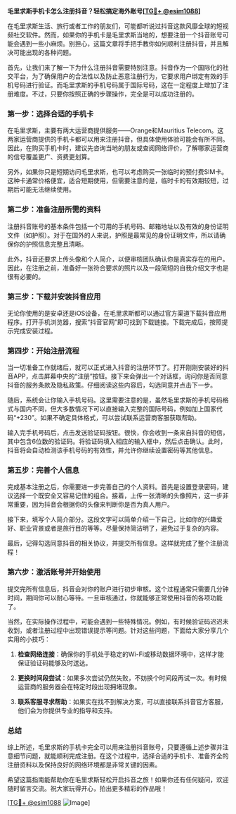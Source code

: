 **毛里求斯手机卡怎么注册抖音？轻松搞定海外账号[[TG💪+ @esim1088](https://t.me/s/esim1088)]**

在毛里求斯生活、旅行或者工作的朋友们，可能都听说过抖音这款风靡全球的短视频社交软件。然而，如果你的手机卡是毛里求斯当地的，想要注册一个抖音账号可能会遇到一些小麻烦。别担心，这篇文章将手把手教你如何顺利注册抖音，并且解决可能出现的各种问题。

首先，让我们来了解一下为什么注册抖音需要特别注意。抖音作为一个国际化的社交平台，为了确保用户的合法性以及防止恶意注册行为，它要求用户绑定有效的手机号码进行验证。而毛里求斯的手机号码属于国际号码，这在一定程度上增加了注册难度。不过，只要你按照正确的步骤操作，完全是可以成功注册的。

### **第一步：选择合适的手机卡**
在毛里求斯，主要有两大运营商提供服务——Orange和Mauritius Telecom。这两家运营商提供的手机卡都可以用来注册抖音，但具体使用体验可能会有所不同。因此，在购买手机卡时，建议先咨询当地的朋友或查阅网络评价，了解哪家运营商的信号覆盖更广、资费更划算。

另外，如果你只是短期访问毛里求斯，也可以考虑购买一张临时的预付费SIM卡。这种卡通常价格便宜，适合短期使用，但需要注意的是，临时卡的有效期较短，过期后可能无法继续使用。

### **第二步：准备注册所需的资料**
注册抖音账号的基本条件包括一个可用的手机号码、邮箱地址以及有效的身份证明文件（如护照）。对于在国外的人来说，护照是最常见的身份证明文件，所以请确保你的护照信息完整且清晰。

此外，抖音还要求上传头像和个人简介，以便审核团队确认你是真实存在的用户。因此，在注册之前，准备好一张符合要求的照片以及一段简短的自我介绍文字也是很有必要的。

### **第三步：下载并安装抖音应用**
无论你使用的是安卓还是iOS设备，在毛里求斯都可以通过官方渠道下载抖音应用程序。打开手机浏览器，搜索“抖音官网”即可找到下载链接。下载完成后，按照提示完成安装过程。

### **第四步：开始注册流程**
当一切准备工作就绪后，就可以正式进入抖音的注册环节了。打开刚刚安装好的抖音APP，点击屏幕中央的“注册”按钮。接下来会弹出一个对话框，询问你是否同意抖音的服务条款及隐私政策。仔细阅读这些内容后，勾选同意并点击下一步。

随后，系统会让你输入手机号码。这里需要注意的是，虽然毛里求斯的手机号码格式与国内不同，但大多数情况下可以直接输入完整的国际号码，例如加上国家代码“+230”。如果不确定具体格式，可以尝试联系运营商客服获取帮助。

输入完手机号码后，点击发送验证码按钮。很快，你会收到一条来自抖音的短信，其中包含6位数的验证码。将验证码填入相应的输入框中，然后点击确认。此时，抖音将会自动检测该手机号码的有效性，并允许你继续设置密码等其他信息。

### **第五步：完善个人信息**
完成基本注册之后，你需要进一步完善自己的个人资料。首先是设置登录密码，建议选择一个既安全又容易记住的组合。接着，上传一张清晰的头像照片，这一步非常重要，因为抖音会根据你的头像来判断你是否为真人用户。

接下来，填写个人简介部分。这段文字可以简单介绍一下自己，比如你的兴趣爱好、职业背景或者是旅行目的等等。尽量保持简洁明了，避免过于复杂的内容。

最后，记得勾选同意抖音的相关协议，并提交所有信息。这样就完成了整个注册流程！

### **第六步：激活账号并开始使用**
提交完所有信息后，抖音会对你的账户进行初步审核。这个过程通常只需要几分钟时间，期间你可以耐心等待。一旦审核通过，你就能够正常使用抖音的各项功能了。

当然，在实际操作过程中，可能会遇到一些特殊情况。例如，有时候验证码迟迟未收到，或者注册过程中出现错误提示等问题。针对这些问题，下面给大家分享几个实用的小技巧：

1. **检查网络连接**：确保你的手机处于稳定的Wi-Fi或移动数据环境中，这样才能保证验证码能够及时送达。
   
2. **更换时间段尝试**：如果多次尝试仍然失败，不妨换个时间段再试一次。有时候运营商的服务器会在特定时段出现拥堵现象。

3. **联系客服寻求帮助**：如果实在找不到解决方案，可以直接联系抖音官方客服，他们会为你提供专业的指导和支持。

### **总结**
综上所述，毛里求斯的手机卡完全可以用来注册抖音账号，只要遵循上述步骤并注意细节问题，就能顺利完成注册。在这个过程中，选择合适的手机卡、准备齐全的注册资料以及保持良好的网络环境都是非常关键的因素。

希望这篇指南能帮助你在毛里求斯轻松开启抖音之旅！如果你还有任何疑问，欢迎随时留言交流。祝大家玩得开心，拍出更多精彩的作品哦！

[[TG💪+ @esim1088](https://t.me/s/esim1088) ![Image](https://i.postimg.cc/4NQfJmqS/Snipaste-2025-05-13-00-14-12.png)]